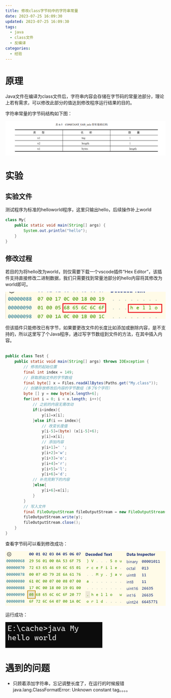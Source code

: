 ```yaml
---
title: 修改class字节码中的字符串常量
date: 2023-07-25 16:09:30
updated: 2023-07-25 16:09:30
tags:
  - java
  - class文件
  - 反编译
categories:
  - 经验
---
```


# 原理

Java文件在编译为class文件后，字符串内容会存储在字节码的常量池部分，理论上若有需求，可以修改此部分的值达到修改程序运行结果的目的。

字符串常量的字节码结构如下图：

![image-20230725161802399](修改class字节码中的字符串常量/image-20230725161802399.png)

# 实验

## 实验文件

测试程序为标准的helloworld程序，这里只输出hello，后续操作补上world

```java
class My{
    public static void main(String[] args) {
        System.out.println("hello");
    }
}
```

## 修改过程

若目的为将hello改为world，则仅需要下载一个vscode插件“Hex Editor”，该插件支持直接修改二进制数据，我们只需要找到常量池部分的hello内容将其修改为world即可。

![image-20230725161543488](修改class字节码中的字符串常量/image-20230725161543488.png)

但该插件只能修改已有字节，如果要更改文件的长度比如添加或删除内容，是不支持的，所以这里写了个Java程序，通过写字节数组到文件的方法，在其中插入内容。

```java

public class Test {
    public static void main(String[] args) throws IOException {
        // 修改的起始位置
        final int index = 149;
        // 获取原始文件的字节数组
        final byte[] x = Files.readAllBytes(Paths.get("My.class"));
        // 创建存放修改后内容的字节数组（多了6个字符）
        byte [] y = new byte[x.length+6];
        for(int i = 0; i < x.length; i++){
            // 之前的内容无需改动
            if(i<index){
                y[i]=x[i];
            }else if(i == index){
                // 改变长度值
                y[i-5]=(byte) (x[i-5]+6);
                y[i]=x[i];
                // 添加内容
                y[i+1]=' ';
                y[i+2]='w';
                y[i+3]='o';
                y[i+4]='r';
                y[i+5]='l';
                y[i+6]='d';
            // 补充完剩下的内容
            }else{
                y[i+6]=x[i];
            }
        }
        // 写入文件
        final FileOutputStream fileOutputStream = new FileOutputStream("My.class");
        fileOutputStream.write(y);
        fileOutputStream.close();
    }
}
```

查看字节码可以看到修改成功：

![image-20230725163935188](修改class字节码中的字符串常量/image-20230725163935188.png)

运行成功：

![image-20230725162129758](修改class字节码中的字符串常量/image-20230725162129758.png)

# 遇到的问题

- 只顾着添加字符串，忘记调整长度了，在运行的时候报错 java.lang.ClassFormatError: Unknown constant tag。。。。